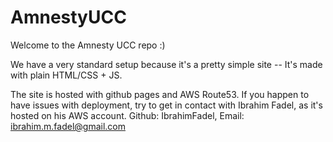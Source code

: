 # AmnestyUCC

Welcome to the Amnesty UCC repo :)

We have a very standard setup because it's a pretty simple site -- It's made with plain HTML/CSS + JS.

The site is hosted with github pages and AWS Route53. If you happen to have issues with deployment, try to get in contact with Ibrahim Fadel, as it's hosted on his AWS account. Github: IbrahimFadel, Email: ibrahim.m.fadel@gmail.com

